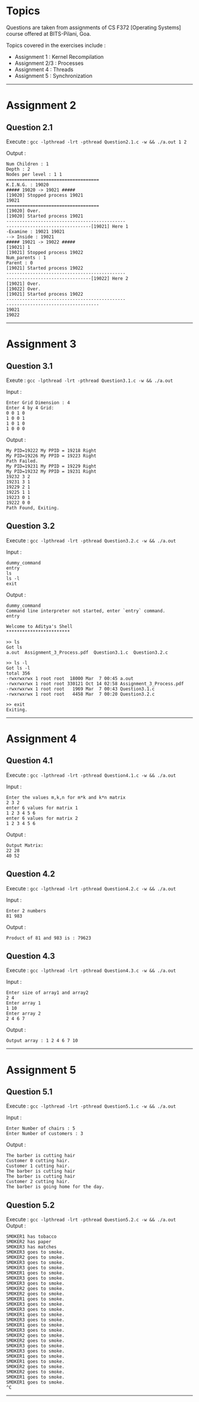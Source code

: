 # Topics

 Questions are taken from assignments of CS F372 [Operating Systems] course offered at BITS-Pilani, Goa.

Topics covered in the exercises include :

- Assignment 1 : Kernel Recompilation
- Assignment 2/3 : Processes
- Assignment 4 : Threads
- Assignment 5 : Synchronization

------------------------------------------------------------------------------------------------------------------------------------------------------------------------------


# Assignment 2

## Question 2.1

Execute : `gcc -lpthread -lrt -pthread Question2.1.c -w && ./a.out 1 2`

Output : 
```
Num Children : 1
Depth : 2
Nodes per level : 1 1 
===================================
K.I.N.G. : 19020
##### 19020 -> 19021 #####
[19020] Stopped process 19021
19021 
===================================
[19020] Over.
[19020] Started process 19021
---------------------------------------------
--------------------------------[19021] Here 1
-Examine : 19021 19021
--> Inside : 19021
##### 19021 -> 19022 #####
[19021] 1
[19021] Stopped process 19022
Num_parents : 1
Parent : 0
[19021] Started process 19022
---------------------------------------------
--------------------------------[19022] Here 2
[19021] Over.
[19022] Over.
[19021] Started process 19022
---------------------------------------------
-----------------------------------
19021 
19022 
```

------------------------------------------------------------------------------------------------------------------------------------------------------------------------------
# Assignment 3

## Question 3.1

Exeute : `gcc -lpthread -lrt -pthread Question3.1.c -w && ./a.out`

Input : 
```
Enter Grid Dimension : 4
Enter 4 by 4 Grid: 
0 0 1 0
1 0 0 1
1 0 1 0
1 0 0 0 
```

Output : 
```
My PID=19222 My PPID = 19218 Right
My PID=19226 My PPID = 19223 Right
Path Failed.
My PID=19231 My PPID = 19229 Right
My PID=19232 My PPID = 19231 Right
19232 3 2
19231 3 1
19229 2 1
19225 1 1
19223 0 1
19222 0 0
Path Found, Exiting.
```

## Question 3.2

Execute : `gcc -lpthread -lrt -pthread Question3.2.c -w && ./a.out`

Input : 
```
dummy_command
entry
ls
ls -l
exit
```

Output : 
```
dummy_command
Command line interpreter not started, enter `entry` command.
entry

Welcome to Aditya's Shell 
************************ 

>> ls
Got ls
a.out  Assignment_3_Process.pdf  Question3.1.c	Question3.2.c

>> ls -l
Got ls -l
total 356
-rwxrwxrwx 1 root root  18000 Mar  7 00:45 a.out
-rwxrwxrwx 1 root root 330121 Oct 14 02:58 Assignment_3_Process.pdf
-rwxrwxrwx 1 root root   1969 Mar  7 00:43 Question3.1.c
-rwxrwxrwx 1 root root   4458 Mar  7 00:20 Question3.2.c

>> exit
Exiting.

```

------------------------------------------------------------------------------------------------------------------------------------------------------------------------------
# Assignment 4

## Question 4.1

Execute : `gcc -lpthread -lrt -pthread Question4.1.c -w && ./a.out`

Input : 
```
Enter the values m,k,n for m*k and k*n matrix
2 3 2
enter 6 values for matrix 1
1 2 3 4 5 6
enter 6 values for matrix 2
1 2 3 4 5 6
```

Output : 
```
Output Matrix: 
22 28 
40 52 
```


## Question 4.2

Execute : `gcc -lpthread -lrt -pthread Question4.2.c -w && ./a.out`

Input : 
```
Enter 2 numbers
81 983
```

Output : 
```
Product of 81 and 983 is : 79623
```


## Question 4.3

Execute : `gcc -lpthread -lrt -pthread Question4.3.c -w && ./a.out`

Input : 
```
Enter size of array1 and array2
2 4
Enter array 1
1 10
Enter array 2
2 4 6 7
```

Output : 
```
Output array : 1 2 4 6 7 10 

```

------------------------------------------------------------------------------------------------------------------------------------------------------------------------------
# Assignment 5

## Question 5.1

Execute : `gcc -lpthread -lrt -pthread Question5.1.c -w && ./a.out`

Input : 
```
Enter Number of chairs : 5
Enter Number of customers : 3
```

Output : 
```
The barber is cutting hair
Customer 0 cutting hair.
Customer 1 cutting hair.
The barber is cutting hair
The barber is cutting hair
Customer 2 cutting hair.
The barber is going home for the day.
```


## Question 5.2

Execute : `gcc -lpthread -lrt -pthread Question5.2.c -w && ./a.out`
Output : 
```
SMOKER1 has tobacco
SMOKER2 has paper
SMOKER3 has matches
SMOKER3 goes to smoke.
SMOKER2 goes to smoke.
SMOKER3 goes to smoke.
SMOKER3 goes to smoke.
SMOKER1 goes to smoke.
SMOKER3 goes to smoke.
SMOKER3 goes to smoke.
SMOKER2 goes to smoke.
SMOKER2 goes to smoke.
SMOKER1 goes to smoke.
SMOKER3 goes to smoke.
SMOKER3 goes to smoke.
SMOKER1 goes to smoke.
SMOKER3 goes to smoke.
SMOKER1 goes to smoke.
SMOKER3 goes to smoke.
SMOKER2 goes to smoke.
SMOKER2 goes to smoke.
SMOKER3 goes to smoke.
SMOKER3 goes to smoke.
SMOKER1 goes to smoke.
SMOKER1 goes to smoke.
SMOKER2 goes to smoke.
SMOKER2 goes to smoke.
SMOKER1 goes to smoke.
SMOKER1 goes to smoke.
^C
```
------------------------------------------------------------------------------------------------------------------------------------------------------------------------------
